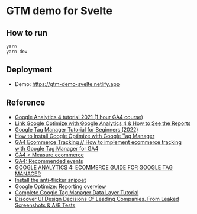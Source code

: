 # GTM demo for Svelte

## How to run

```
yarn
yarn dev
```

## Deployment

* Demo: https://gtm-demo-svelte.netlify.app

## Reference

* [Google Analytics 4 tutorial 2021 (1 hour GA4 course)](https://www.youtube.com/watch?v=QfUSKYJz5QE)
* [Link Google Optimize with Google Analytics 4 & How to See the Reports](https://youtu.be/ufczfAZGUjM)
* [Google Tag Manager Tutorial for Beginners (2022)](https://youtu.be/u_x5lVJMKZ0)
* [How to Install Google Optimize with Google Tag Manager](https://youtu.be/wip8T__eTBw)
* [GA4 Ecommerce Tracking // How to implement ecommerce tracking with Google Tag Manager for GA4](https://youtu.be/2mNZQV7wFFo)
* [GA4 > Measure ecommerce](https://developers.google.com/analytics/devguides/collection/ga4/ecommerce?client_type=gtm)
* [GA4: Recommended events](https://support.google.com/analytics/answer/9267735)
* [GOOGLE ANALYTICS 4: ECOMMERCE GUIDE FOR GOOGLE TAG MANAGER](https://www.simoahava.com/analytics/google-analytics-4-ecommerce-guide-google-tag-manager/)
* [Install the anti-flicker snippet](https://support.google.com/optimize/answer/7100284?hl=en)
* [Google Optimize: Reporting overview](https://support.google.com/optimize/answer/6218117?hl=en)
* [Complete Google Tag Manager Data Layer Tutorial](https://www.analyticsmania.com/post/ultimate-google-tag-manager-data-layer-tutorial/)
* [Discover UI Design Decisions Of Leading Companies, From Leaked Screenshots & A/B Tests](https://goodui.org/leaks)
